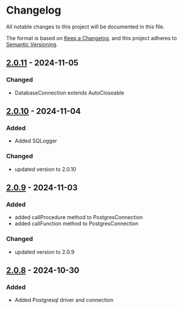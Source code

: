 # Changelog

All notable changes to this project will be documented in this file.

The format is based on [Keep a Changelog](https://keepachangelog.com/en/1.1.0/), and this project adheres to [Semantic Versioning](https://semver.org/spec/v2.0.0.html).


## [2.0.11] - 2024-11-05 

### Changed

- DatabaseConnection extends AutoCloseable


## [2.0.10] - 2024-11-04 

### Added

- Added SQLogger

### Changed

- updated version to 2.0.10


## [2.0.9] - 2024-11-03 

### Added

- added callProcedure method to PostgresConnection
- added callFunction method to PostgresConnection

### Changed

- updated version to 2.0.9


## [2.0.8] - 2024-10-30 

### Added

- Added Postgresql driver and connection


[2.0.10]: https://github.com/KDesp73/DataBridge/releases/tag/v2.0.10
[2.0.11]: https://github.com/KDesp73/DataBridge/releases/tag/v2.0.11
[2.0.7]: https://github.com/KDesp73/DataBridge/releases/tag/v2.0.7
[2.0.8]: https://github.com/KDesp73/DataBridge/releases/tag/v2.0.8
[2.0.9]: https://github.com/KDesp73/DataBridge/releases/tag/v2.0.9

